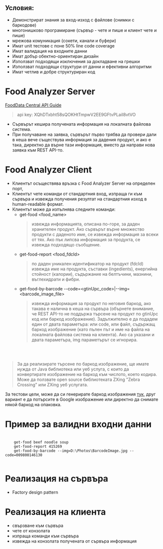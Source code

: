  Условия:
----------
- Демонстрират знания за вход-изход с файлове (снимки с баркодове)
- многонишково програмиране (сървър - чете и пише и клиент чете и пише)
- мрежова комуникация (сокети, канали и буфери)
- Имат unit тестове с поне 50% line code coverage
- Имат валидация на входните данни
- Имат добър обектно-ориентиран дизайн
- Използват подходящи изключения за докладване на грешки
- Използват подходящи структури от данни и ефективни алгоритми
- Имат четлив и добре структуриран код

# Food Analyzer Server

[FoodData Central API Guide](https://fdc.nal.usda.gov/api-guide.html)

> api key: XQhDTxbht58sQOKHtTmpwV2EE9GFtvPLaiI8vtVO

* Сървърът кешира получената информация на локалната файлова система. 
* При получаване на заявка, сървърът първо трябва да провери дали в кеша вече съществува информация за дадения продукт, и ако е така, директно да върне тази информация, вместо да направи нова заявка към REST API-то.


# Food Analyzer Client

* Клиентът осъществява връзка с Food Analyzer Server на определен порт, 
* Клиентът чете команди от стандартния вход, изпраща ги към сървъра и извежда получения резултат на стандартния изход в human-readable формат. 
* Клиентът може да изпълнява следните команди:
    - get-food <food_name>
        > извежда информацията, описана по-горе, за даден хранителен продукт. Ако сървърът върне множество продукти с даденото име, се извежда информация за всеки от тях. Ако пък липсва информация за продукта, се извежда подходящо съобщение.
    - get-food-report <food_fdcId>
         > по даден уникален идентификатор на продукт (fdcId) извежда име на продукта, съставки (ingedients), енергийна стойност (калории), съдържание на белтъчини, мазнини, въглехидрати и фибри.
    - get-food-by-barcode --code=<gtinUpc_code>|--img=<barcode_image_file>
         > извежда информация за продукт по неговия баркод, ако такава е налична в кеша на сървъра (обърнете внимание, че REST API-то не поддържа търсене на продукт по gtinUpc код или баркод изображение). Задължително е да подадем един от двата параметъра: или code, или файл, съдържащ баркод изображение (като пълен път и име на файла на локалната файлова система на клиента). Ако са указани и двата параметъра, img параметърът се игнорира.

<br><br>

> За да реализирате търсене по баркод изображение, ще имате нужда от Java библиотека или уеб услуга, с които да конвертирате изображение на баркод към числото, което кодира. Може да ползвате open source библиотеката ZXing "Zebra Crossing" или ZXing уеб услугата.

За тестови цели, може да си генерирате баркод изображения [тук](https://barcode.tec-it.com/en/UPCA), друг вариант е да потърсите в Google изображение или директно да снимате някой баркод на опаковка.

# Пример за валидни входни данни

<pre>
    <code>
    get-food beef noodle soup
    get-food-report 415269
    get-food-by-barcode --img=D:\Photos\BarcodeImage.jpg --code=009800146130
    </code>
</pre>

# Реализация на сървъра
* Factory design pattern

# Реализация на клиента
* свързване към сървъра
* чете от конзолата
* изпраща команди към сървъра
* извежда на конзолата получената от сървъра информация